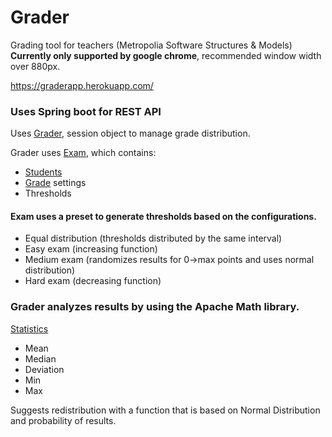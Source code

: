 # Grader
Grading tool for teachers (Metropolia Software Structures &amp; Models)
**Currently only supported by google chrome**, recommended window width over 880px.

https://graderapp.herokuapp.com/

### Uses Spring boot for REST API
Uses [Grader](https://github.com/ollivilmi/Grader/blob/master/src/main/java/controller/Grader.java), session object to manage grade distribution.

Grader uses [Exam](https://github.com/ollivilmi/Grader/blob/master/src/main/java/controller/component/Exam.java), which contains:
- [Students](https://github.com/ollivilmi/Grader/blob/master/src/main/java/controller/component/Student.java)
- [Grade](https://github.com/ollivilmi/Grader/blob/master/src/main/java/controller/component/Grade.java) settings
- Thresholds

#### Exam uses a preset to generate thresholds based on the configurations.
- Equal distribution (thresholds distributed by the same interval)
- Easy exam (increasing function)
- Medium exam (randomizes results for 0->max points and uses normal distribution)
- Hard exam (decreasing function)

### Grader analyzes results by using the Apache Math library.
[Statistics](https://github.com/ollivilmi/Grader/blob/master/src/main/java/controller/model/Statistic.java)
- Mean
- Median
- Deviation
- Min
- Max

Suggests redistribution with a function that is based on Normal Distribution and probability of results.
